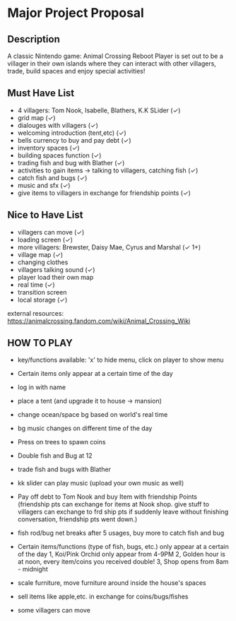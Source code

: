 # Major Project Proposal

## Description

A classic Nintendo game: Animal Crossing Reboot
Player is set out to be a villager in their own islands where they can interact with other villagers, trade, build spaces and enjoy special activities!

## Must Have List

- 4 villagers: Tom Nook, Isabelle, Blathers, K.K SLider (✓)
- grid map (✓)
- dialouges with villagers (✓)
- welcoming introduction (tent,etc)  (✓)
- bells currency to buy and pay debt (✓)
- inventory spaces (✓)
- building spaces function (✓)
- trading fish and bug with Blather (✓)
- activities to gain items -> talking to villagers, catching fish (✓)
- catch fish and bugs (✓)
- music and sfx (✓)
- give items to villagers in exchange for friendship points (✓)


## Nice to Have List

- villagers can move (✓)
- loading screen (✓)
- more villagers: Brewster, Daisy Mae, Cyrus and Marshal (✓ 1+)
- village map (✓)
- changing clothes
- villagers talking sound (✓)
- player load their own map
- real time (✓)
- transition screen
- local storage (✓)

external resources:
https://animalcrossing.fandom.com/wiki/Animal_Crossing_Wiki


## HOW TO PLAY
-  key/functions available: 'x' to hide menu, click on player to show menu 
- Certain items only appear at a certain time of the day
- log in with name
- place a tent (and upgrade it to house -> mansion)

- change ocean/space bg based on world's real time 
- bg music changes on different time of the day
- Press on trees to spawn coins

- Double fish and Bug at 12

- trade fish and bugs with Blather

- kk slider can play music (upload your own music as well)

- Pay off debt to Tom Nook and buy Item with friendship Points
(friendship pts can exchange for items at Nook shop. give stuff to villagers can exchange to frd ship pts
if suddenly leave without finishing conversation, friendship pts went down.)
   
- fish rod/bug net breaks after 5 usages, buy more to catch fish and bug

- Certain items/functions (type of fish, bugs, etc.) only appear at a certain of the day
1, Koi/Pink Orchid only appear from 4-9PM
2, Golden hour is at noon, every item/coins you received double!
3, Shop opens from 8am - midnight

- scale furniture, move furniture around inside the house's spaces
- sell items like apple,etc. in exchange for coins/bugs/fishes

- some villagers can move
